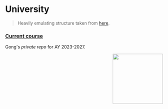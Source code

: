 # University

> Heavily emulating structure taken from [here](https://castel.dev/post/lecture-notes-3/).

### [Current course]()

Gong's *private repo* for AY 2023-2027.

<p align="right">
    <img src="" height="160">
</p>
